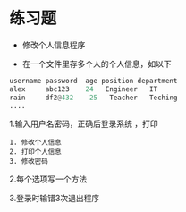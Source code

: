 # 练习题

* 修改个人信息程序

* 在一个文件里存多个人的个人信息，如以下

```python
username password  age position department
alex     abc123    24   Engineer   IT
rain     df2@432    25   Teacher   Teching
....
```

1.输入用户名密码，正确后登录系统 ，打印

```
1. 修改个人信息
2. 打印个人信息
3. 修改密码
```

2.每个选项写一个方法

3.登录时输错3次退出程序
